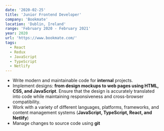 ```yaml
---
date: '2020-02-25'
title: 'Junior Frontend Developer'
company: 'Bookmate'
location: 'Dublin, Ireland'
range: 'February 2020 - February 2021'
year: 2020
url: 'https://www.bookmate.com/'
tags:
  - React
  - Redux
  - JavaScript
  - TypeScript 
  - Netlify
---
```


- Write modern and maintainable code for <b>internal</b> projects. 
- Implement designs: <b>from design mockups to web pages using HTML, CSS, and JavaScript</b>. Ensure that the design is accurately translated into code while maintaining responsiveness and cross-browser compatibility.
- Work with a variety of different languages, platforms, frameworks, and content management systems (<b>JavaScript, TypeScript, React, and Netlify</b>)
- Manage changes to source code using <b>git</b>

